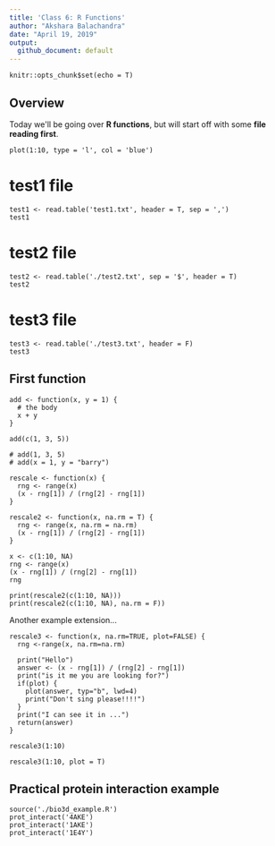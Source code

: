 ```yaml
---
title: 'Class 6: R Functions'
author: "Akshara Balachandra"
date: "April 19, 2019"
output:
  github_document: default
---
```


```{r setup, include=FALSE}
knitr::opts_chunk$set(echo = T)
```

## Overview
Today we'll be going over **R functions**, but will start off with some
**file reading first**.

```{r}
plot(1:10, type = 'l', col = 'blue')
```


# test1 file
```{r}
test1 <- read.table('test1.txt', header = T, sep = ',')
test1
```

# test2 file
```{r}
test2 <- read.table('./test2.txt', sep = '$', header = T)
test2
```

# test3 file
```{r}
test3 <- read.table('./test3.txt', header = F)
test3
```





## First function
```{r}
add <- function(x, y = 1) {
  # the body
  x + y
}
```


```{r}
add(c(1, 3, 5))
```

```{r}
# add(1, 3, 5)
# add(x = 1, y = "barry")
```


```{r}
rescale <- function(x) {
  rng <- range(x)
  (x - rng[1]) / (rng[2] - rng[1])
}

```

```{r}
rescale2 <- function(x, na.rm = T) {
  rng <- range(x, na.rm = na.rm)
  (x - rng[1]) / (rng[2] - rng[1])
}
```

```{r}
x <- c(1:10, NA)
rng <- range(x)
(x - rng[1]) / (rng[2] - rng[1])
rng
```


```{r}
print(rescale2(c(1:10, NA)))
print(rescale2(c(1:10, NA), na.rm = F))
```



Another example extension...

```{r}
rescale3 <- function(x, na.rm=TRUE, plot=FALSE) {
  rng <-range(x, na.rm=na.rm)

  print("Hello")
  answer <- (x - rng[1]) / (rng[2] - rng[1])
  print("is it me you are looking for?")
  if(plot) {
    plot(answer, typ="b", lwd=4)
    print("Don't sing please!!!!")
  }
  print("I can see it in ...")
  return(answer)
}
```

```{r}
rescale3(1:10)
```

```{r}
rescale3(1:10, plot = T)
```



## Practical protein interaction example

```{r}
source('./bio3d_example.R')
prot_interact('4AKE')
prot_interact('1AKE')
prot_interact('1E4Y')
```






















